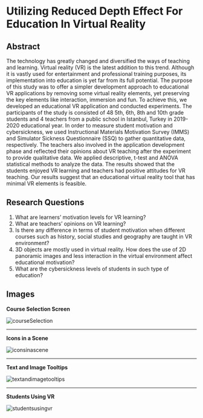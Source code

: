 # Utilizing Reduced Depth Effect For Education In Virtual Reality

## Abstract

The technology has greatly changed and diversified the ways of teaching and learning. Virtual reality (VR) is the latest addition to this trend. Although it is vastly used for entertainment and professional training purposes, its implementation into education is yet far from its full potential. The purpose of this study was to offer a simpler development approach to educational VR applications by removing some virtual reality elements, yet preserving the key elements like interaction, immersion and fun. To achieve this, we developed an educational VR application and conducted experiments. The participants of the study is consisted of 48 5th, 6th, 8th and 10th grade students and 4 teachers from a public school in Istanbul, Turkey in 2019-2020 educational year. In order to measure student motivation and cybersickness, we used Instructional Materials Motivation Survey (IMMS) and Simulator Sickness Questionnaire (SSQ) to gather quantitative data, respectively. The teachers also involved in the application development phase and reflected their opinions about VR teaching after the experiment to provide qualitative data. We applied descriptive, t-test and ANOVA statistical methods to analyze the data. The results showed that the students enjoyed VR learning and teachers had positive attitudes for VR teaching. Our results suggest that an educational virtual reality tool that has minimal VR elements is feasible.

## Research Questions

1. What are learners’ motivation levels for VR learning?
2. What are teachers’ opinions on VR learning?
3. Is there any difference in terms of student motivation when different courses such as history, social studies and geography are taught in VR environment?
4. 3D objects are mostly used in virtual reality. How does the use of 2D panoramic images and less interaction in the virtual environment affect educational motivation?
5. What are the cybersickness levels of students in such type of education?

## Images

**Course Selection Screen**

![courseSelection](../projectsContent/My%20Master%20Thesis/images/courseSelection.jpg)

---

**Icons in a Scene**

![iconsinascene](../projectsContent/My%20Master%20Thesis/images/iconsinascene.jpg)

---

**Text and Image Tooltips**

![textandimagetooltips](../projectsContent/My%20Master%20Thesis/images/textandimagetooltips.jpg)

---

**Students Using VR**

![studentsusingvr](../projectsContent/My%20Master%20Thesis/images/studentsusingvr.jpg)
